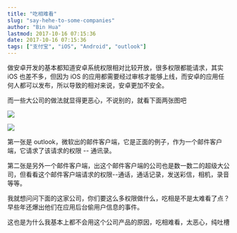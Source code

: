```yaml
---
title: "吃相难看"
slug: "say-hehe-to-some-companies"
author: "Bin Hua"
lastmod: 2017-10-16 07:15:36
date: 2017-10-16 07:15:36
tags: ["支付宝", "iOS", "Android", "outlook"]
---
```


做安卓开发的基本都知道安卓系统权限相对比较开放，很多权限都能请求，其实 iOS 也差不多，但因为 iOS 的应用都需要经过审核才能够上线，而安卓的应用任何人都可以发布，所以导致的相对来说，安卓更加不安全。

而一些大公司的做法就显得更恶心，不说别的，就看下面两张图吧

![](/imgs/say-hehe-to-some-companies-01.jpeg)

![](/imgs/say-hehe-to-some-companies-02.jpg)

第一张是 outlook，微软出的邮件客户端，它是正面的例子，作为一个邮件客户端，它请求了该请求的权限 -- 通讯录。

第二张是另外一个邮件客户端，出这个邮件客户端的公司也是数一数二的超级大公司，但看看这个邮件客户端请求的权限--通话，通话记录，发送彩信，相机，录音等等。

我就想问问下面的这家公司，你们要这么多权限做什么，吃相是不是太难看了点？早些年还爆出他们在应用后台偷用户信息的事件。

这也是为什么我基本上都不会用这个公司产品的原因，吃相难看，太恶心，纯吐槽
